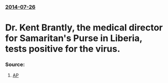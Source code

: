 ### [2014-07-26](/news/2014/07/26/index.md)

# Dr. Kent Brantly, the medical director for Samaritan's Purse in Liberia, tests positive for the virus. 




### Source:

1. [AP](http://hosted.ap.org/dynamic/stories/U/US_EBOLA_AMERICAN_DOCTOR?SITE=AP&SECTION=HOME&TEMPLATE=DEFAULT)
